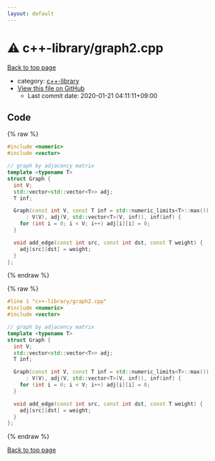 ```yaml
---
layout: default
---
```


<!-- mathjax config similar to math.stackexchange -->
<script type="text/javascript" async
  src="https://cdnjs.cloudflare.com/ajax/libs/mathjax/2.7.5/MathJax.js?config=TeX-MML-AM_CHTML">
</script>
<script type="text/x-mathjax-config">
  MathJax.Hub.Config({
    TeX: { equationNumbers: { autoNumber: "AMS" }},
    tex2jax: {
      inlineMath: [ ['$','$'] ],
      processEscapes: true
    },
    "HTML-CSS": { matchFontHeight: false },
    displayAlign: "left",
    displayIndent: "2em"
  });
</script>

<script type="text/javascript" src="https://cdnjs.cloudflare.com/ajax/libs/jquery/3.4.1/jquery.min.js"></script>
<script src="https://cdn.jsdelivr.net/npm/jquery-balloon-js@1.1.2/jquery.balloon.min.js" integrity="sha256-ZEYs9VrgAeNuPvs15E39OsyOJaIkXEEt10fzxJ20+2I=" crossorigin="anonymous"></script>
<script type="text/javascript" src="../../assets/js/copy-button.js"></script>
<link rel="stylesheet" href="../../assets/css/copy-button.css" />


# :warning: c++-library/graph2.cpp

<a href="../../index.html">Back to top page</a>

* category: <a href="../../index.html#97d0d85922e0aae2441e69f2870930aa">c++-library</a>
* <a href="{{ site.github.repository_url }}/blob/master/c++-library/graph2.cpp">View this file on GitHub</a>
    - Last commit date: 2020-01-21 04:11:11+09:00




## Code

<a id="unbundled"></a>
{% raw %}
```cpp
#include <numeric>
#include <vector>

// graph by adjacency matrix
template <typename T>
struct Graph {
  int V;
  std::vector<std::vector<T>> adj;
  T inf;

  Graph(const int V, const T inf = std::numeric_limits<T>::max())
      : V(V), adj(V, std::vector<T>(V, inf)), inf(inf) {
    for (int i = 0; i < V; i++) adj[i][i] = 0;
  }

  void add_edge(const int src, const int dst, const T weight) {
    adj[src][dst] = weight;
  }
};

```
{% endraw %}

<a id="bundled"></a>
{% raw %}
```cpp
#line 1 "c++-library/graph2.cpp"
#include <numeric>
#include <vector>

// graph by adjacency matrix
template <typename T>
struct Graph {
  int V;
  std::vector<std::vector<T>> adj;
  T inf;

  Graph(const int V, const T inf = std::numeric_limits<T>::max())
      : V(V), adj(V, std::vector<T>(V, inf)), inf(inf) {
    for (int i = 0; i < V; i++) adj[i][i] = 0;
  }

  void add_edge(const int src, const int dst, const T weight) {
    adj[src][dst] = weight;
  }
};

```
{% endraw %}

<a href="../../index.html">Back to top page</a>

